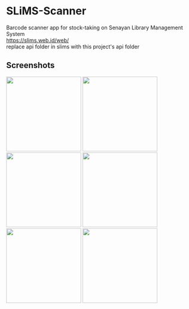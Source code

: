 # SLiMS-Scanner
Barcode scanner app for stock-taking on Senayan Library Management System<br/>
https://slims.web.id/web/ <br/>
replace api folder in slims with this project's api folder

## Screenshots
<image src="/image/Screenshot_1541493885.png" width=200/>
<image src="/image/Screenshot_1541493882.png" width=200/>
<image src="/image/352285.jpg" width=200/>
<image src="/image/Screenshot_1541493887.png" width=200/>
<image src="/image/Screenshot_1541493890.png" width=200/>
<image src="/image/Screenshot_1541493893.png" width=200/>
